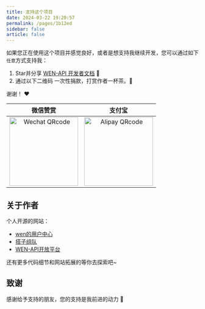 ```yaml
---
title: 支持这个项目
date: 2024-03-22 19:20:57
permalink: /pages/1b12ed
sidebar: false
article: false
---
```


如果您正在使用这个项目并感觉良好，或者是想支持我继续开发，您可以通过如下`任意`方式支持我：

1. Star并分享 [WEN-API 开发者文档](https://api-doc.cwblue.cn) :rocket:
2. 通过以下二维码 一次性捐款，打赏作者一杯茶。:tea:

谢谢！ :heart:

|                                  微信赞赏                                  |                                   支付宝                                   |
|:----------------------------------------------------------------------:|:-----------------------------------------------------------------------:|
| <img :src="$withBase('/img/zf/wx.jpg')" alt="Wechat QRcode" width=180> | <img :src="$withBase('/img/zf/zfb.jpg')" alt="Alipay QRcode" width=180> |

## 关于作者

个人开源的网站：

- [wen的用户中心](https://www.cwblue.cn)
- [搭子组队](https://www.cwblue.top)
- [WEN-API开放平台](https://wen-api.cwblue.cn)

还有更多代码细节和网站拓展的等你去探索吧~

## 致谢

感谢给予支持的朋友，您的支持是我前进的动力 🎉
